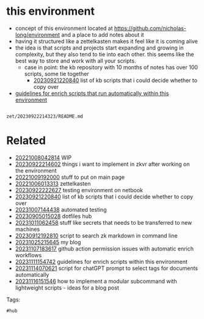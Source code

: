 # this environment

- concept of this environment located at https://github.com/nicholas-long/environment and a place to add notes about it
- having it structured like a zettelkasten makes it feel like it is coming alive
- the idea is that scripts and projects start expanding and growing in complexity, but they also tend to tie into each other. this seems like the best way to store and work with all your scripts.
  - case in point: the kb repository with 10 months of notes has over 100 scripts, some tie together
    - [20230921220840](/zet/20230921220840/README.md) list of kb scripts that i could decide whether to copy over
- [guidelines for enrich scripts that run automatically within this environment](/zet/20231111154742/README.md)

```
```

` zet/20230922214323/README.md `

# Related

- [20221008042814](/zet/20221008042814/README.md) WIP
- [20230922214602](/zet/20230922214602/README.md) things i want to implement in zkvr after working on the environment
- [20221009192000](/zet/20221009192000/README.md) stuff to put on main page
- [20221006013313](/zet/20221006013313/README.md) zettelkasten
- [20230922222627](/zet/20230922222627/README.md) testing environment on netbook
- [20230921220840](/zet/20230921220840/README.md) list of kb scripts that i could decide whether to copy over
- [20231007144438](/zet/20231007144438/README.md) automated testing
- [20230905015028](/zet/20230905015028/README.md) dotfiles hub
- [20231011062458](/zet/20231011062458/README.md) stuff like secrets that needs to be transferred to new machines
- [20230912192810](/zet/20230912192810/README.md) script to search zk markdown in command line
- [20231025215645](/zet/20231025215645/README.md) my blog
- [20231107183617](/zet/20231107183617/README.md) github action permission issues with automatic enrich workflows
- [20231111154742](/zet/20231111154742/README.md) guidelines for enrich scripts within this environment
- [20231114070621](/zet/20231114070621/README.md) script for chatGPT prompt to select tags for documents automatically
- [20231116151546](/zet/20231116151546/README.md) how to implement a modular subcommand with lightweight scripts - ideas for a blog post

Tags:

    #hub
